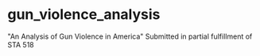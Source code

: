 # gun_violence_analysis
"An Analysis of Gun Violence in America" Submitted in partial fulfillment of STA 518
